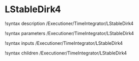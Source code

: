 <!-- MOOSE Documentation Stub: Remove this when content is added. -->

# LStableDirk4

!syntax description /Executioner/TimeIntegrator/LStableDirk4

!syntax parameters /Executioner/TimeIntegrator/LStableDirk4

!syntax inputs /Executioner/TimeIntegrator/LStableDirk4

!syntax children /Executioner/TimeIntegrator/LStableDirk4
